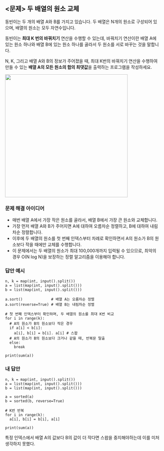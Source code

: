 ## <문제> 두 배열의 원소 교체
동빈이는 두 개의 배열 A와 B를 가지고 있습니다. 두 배열은 N개의 원소로 구성되어 있으며, 배열의 원소는 
모두 자연수입니다.

동빈이는 **최대 K 번의 바꿔치기** 연산을 수행할 수 있는데, 바꿔치기 연산이란 배열 A에 있는 원소 하나와 
배열 B에 있는 원소 하나를 골라서 두 원소를 서로 바꾸는 것을 말합니다.

N, K, 그리고 배열 A와 B의 정보가 주어졌을 때, 최대 K번의 바꿔치기 연산을 수행하여 만들 수 있는 
**배열 A의 모든 원소의 합의 최댓값**을 출력하는 프로그램을 작성하세요.

<img src=https://user-images.githubusercontent.com/62216628/161539271-ea9a71ef-e5d9-487b-9c61-8de99384f7f9.png width=400px></img>

### 문제 해결 아이디어
- 매번 배열 A에서 가장 작은 원소를 골라서, 배열 B에서 가장 큰 원소와 교체합니다.
- 가장 먼저 배열 A와 B가 주어지면 A에 대하여 오름차순 정렬하고, B에 대하여 내림차순 정렬합니다.
- 이후에 두 배열의 원소를 첫 번째 인덱스부터 차례로 확인하면서 A의 원소가 B의 원소보다 작을 때에만 
교체를 수행합니다.
- 이 문제에서는 두 배열의 원소가 최대 100,000개까지 입력될 수 있으므로, 최악의 경우 O(N log N)을 
보장하는 정렬 알고리즘을 이용해야 합니다.

### 답안 예시
```
n, k = map(int, input().split())
a = list(map(int, input().split()))
b = list(map(int, input().split()))

a.sort()             # 배열 A는 오름차순 정렬
a.sort(reverse=True) # 배열 B는 내림차순 정렬

# 첫 번째 인덱스부터 확인하며, 두 배열의 원소를 최대 K번 비교
for i in range(k):
  # A의 원소가 B의 원소보다 작은 경우
  if a[i] < b[i]:
    a[i], b[i] = b[i]. a[i] # 스왑
  # A의 원소가 B의 원소보다 크거나 같을 때, 반복문 탈출
  else:
    break
    
print(sum(a))
```

### 내 답안
```
n, k = map(int, input().split())
a = list(map(int, input().split()))
b = list(map(int, input().split()))

a = sorted(a)
b = sorted(b, reverse=True)

# K번 반복
for i in range(k):
  a[i], b[i] = b[i], a[i]

print(sum(a))
```
특정 인덱스에서 배열 A의 값보다 B의 값이 더 작다면 스왑을 중지해야하는데 이를 미처 생각하지 못했다.
